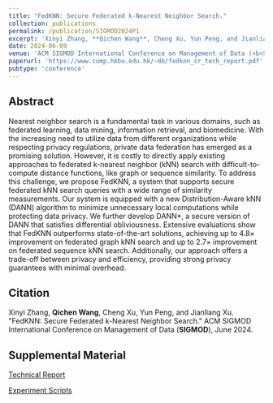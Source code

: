 ```yaml
---
title: "FedKNN: Secure Federated k-Nearest Neighbor Search."
collection: publications
permalink: /publication/SIGMOD2024P1
excerpt: 'Xinyi Zhang, **Qichen Wang**, Cheng Xu, Yun Peng, and Jianliang Xu.'
date: 2024-06-09
venue: 'ACM SIGMOD International Conference on Management of Data (<b>SIGMOD</b>)'
paperurl: 'https://www.comp.hkbu.edu.hk/~db/fedknn_cr_tech_report.pdf'
pubtype: 'conference'
---
```


## Abstract

Nearest neighbor search is a fundamental task in various domains, such as federated learning, data mining, information retrieval, and biomedicine. With the increasing need to utilize data from different organizations while respecting privacy regulations, private data federation has emerged as a promising solution. However, it is costly to directly apply existing approaches to federated k-nearest neighbor (kNN) search with difficult-to-compute distance functions, like graph or sequence similarity. To address this challenge, we propose FedKNN, a system that supports secure federated kNN search queries with a wide range of similarity measurements. Our system is equipped with a new Distribution-Aware kNN (DANN) algorithm to minimize unnecessary local computations while protecting data privacy. We further develop DANN*, a secure version of DANN that satisfies differential obliviousness. Extensive evaluations show that FedKNN outperforms state-of-the-art solutions, achieving up to 4.8× improvement on federated graph kNN search and up to 2.7× improvement on federated sequence kNN search. Additionally, our approach offers a trade-off between privacy and efficiency, providing strong privacy guarantees with minimal overhead.

## Citation

Xinyi Zhang, **Qichen Wang**, Cheng Xu, Yun Peng, and Jianliang Xu. "FedKNN: Secure Federated k-Nearest Neighbor Search." ACM SIGMOD International Conference on Management of Data (**SIGMOD**), June 2024. 

## Supplemental Material

[Technical Report](https://www.comp.hkbu.edu.hk/~db/fedknn_cr_tech_report.pdf)

[Experiment Scripts]()


<!-- citation: 'Your Name, You. (2010). &quot;Paper Title Number 2.&quot; <i>Journal 1</i>. 1(2).'
This paper is about the number 2. The number 3 is left for future work.

[Download paper here](http://academicpages.github.io/files/paper2.pdf)

Recommended citation: Your Name, You. (2010). "Paper Title Number 2." <i>Journal 1</i>. 1(2). -->
